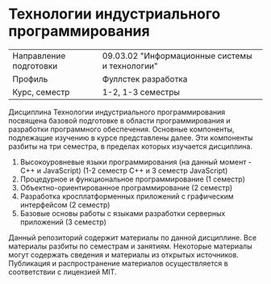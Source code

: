 # Технологии индустриального программирования
|||
|---|---|
|Направление подготовки|09.03.02 "Информационные системы и технологии"|
|Профиль|Фуллстек разработка|
|Курс, семестр|1-2, 1-3 семестры|

Дисциплина Технологии индустриального программирования посвящена базовой подготовке в области программирования и разработки программного обеспечения. Основные компоненты, подлежащие изучению в курсе представлены далее. Эти компоненты разбиты на три семестра, в пределах которых изучается дисциплина. 
1. Высокоуровневые языки программирования (на данный момент - C++ и JavaScript) (1-2 семестр C++ и 3 семестр JavaScript)
2. Процедурное и функциональное программирование (1 семестр)
3. Объектно-ориентированное программирование (2 семестр)
4. Разработка кросплатформенных приложений с графическим интерфейсом (2 семестр)
5. Базовые основы работы с языками разработки серверных приложений (3 семестр)

Данный репозиторий содержит материалы по данной дисциплине. Все материалы разбиты по семестрам и занятиям. Некоторые материалы могут содержать сведения и материалы из открытых источников. Публикация и распространение материалов осуществляется в соответствии с лицензией MIT.